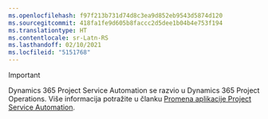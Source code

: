 ```yaml
---
ms.openlocfilehash: f97f213b731d74d8c3ea9d852eb9543d5874d120
ms.sourcegitcommit: 418fa1fe9d605b8faccc2d5dee1b04b4e753f194
ms.translationtype: HT
ms.contentlocale: sr-Latn-RS
ms.lasthandoff: 02/10/2021
ms.locfileid: "5151768"
---
```

> [!IMPORTANT]
> Dynamics 365 Project Service Automation se razvio u Dynamics 365 Project Operations. Više informacija potražite u članku [Promena aplikacije Project Service Automation](https://dynamics.microsoft.com/en-us/project-service-automation/overview/).
